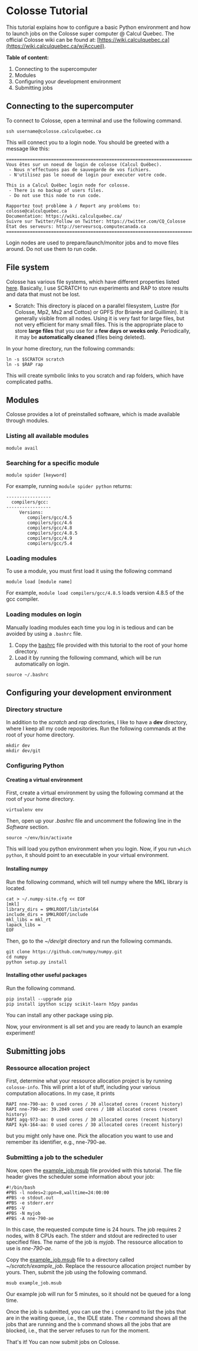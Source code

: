 # Colosse Tutorial

This tutorial explains how to configure a basic Python environment and how to launch jobs on the Colosse super computer @ Calcul Quebec. The official Colosse wiki can be found at: [https://wiki.calculquebec.ca](https://wiki.calculquebec.ca/w/Accueil).

**Table of content:**
1. Connecting to the supercomputer
2. Modules
3. Configuring your development environment
4. Submitting jobs

## Connecting to the supercomputer

To connect to Colosse, open a terminal and use the following command.
```
ssh username@colosse.calculquebec.ca
```
This will connect you to a login node. You should be greeted with a message like this:
```
===========================================================================
Vous êtes sur un noeud de login de colosse (Calcul Québec).
 - Nous n'effectuons pas de sauvegarde de vos fichiers.
 - N'utilisez pas le noeud de login pour executer votre code.

This is a Calcul Québec login node for colosse.
 - There is no backup of users files.
 - Do not use this node to run code.

Rapportez tout problème à / Report any problems to: colosse@calculquebec.ca
Documentation: https://wiki.calculquebec.ca/
Suivre sur Twitter/Follow on Twitter: https://twitter.com/CQ_Colosse
État des serveurs: http://serveurscq.computecanada.ca
===========================================================================
```

Login nodes are used to prepare/launch/monitor jobs and to move files around. Do not use them to run code.

## File system

Colosse has various file systems, which have different properties listed [here](https://wiki.calculquebec.ca/w/Utiliser_l%27espace_de_stockage/en#tab=tab2). Basically, I use SCRATCH to run experiments and RAP to store results and data that must not be lost.

* Scratch: This directory is placed on a parallel filesystem, Lustre (for Colosse, Mp2, Ms2 and Cottos) or GPFS (for Briarée and Guillimin). It is generally visible from all nodes. Using it is very fast for large files, but not very efficient for many small files. This is the appropriate place to store **large files** that you use for a **few days or weeks only**. Periodically, it may be **automatically cleaned** (files being deleted).

In your home directory, run the following commands:
```
ln -s $SCRATCH scratch
ln -s $RAP rap
```
This will create symbolic links to you scratch and rap folders, which have complicated paths.

## Modules

Colosse provides a lot of preinstalled software, which is made available through modules.

### Listing all available modules
`module avail`

### Searching for a specific module
`module spider [keyword]`

For example, running `module spider python` returns:
```
-----------------
  compilers/gcc:
-----------------
     Versions:
        compilers/gcc/4.5
        compilers/gcc/4.6
        compilers/gcc/4.8
        compilers/gcc/4.8.5
        compilers/gcc/4.9
        compilers/gcc/5.4
```

### Loading modules

To use a module, you must first load it using the following command
```
module load [module name]
```

For example, `module load compilers/gcc/4.8.5` loads version 4.8.5 of the gcc compiler.

### Loading modules on login

Manually loading modules each time you log in is tedious and can be avoided by using a `.bashrc` file. 

1. Copy the [bashrc](.bashrc) file provided with this tutorial to the root of your home directory. 
2. Load it by running the following command, which will be run automatically on login.
```
source ~/.bashrc
```

## Configuring your development environment

### Directory structure

In addition to the *scratch* and *rap* directories, I like to have a **dev** directory, where I keep all my code repositories. Run the following commands at the root of your home directory.
```
mkdir dev
mkdir dev/git
```

### Configuring Python

#### Creating a virtual environment

First, create a virtual environment by using the following command at the root of your home directory.
```
virtualenv env
```
Then, open up your *.bashrc* file and uncomment the following line in the *Software* section.
```
source ~/env/bin/activate
```
This will load you python environment when you login. Now, if you run `which python`, it should point to an executable in your virtual environment. 

#### Installing numpy

Run the following command, which will tell numpy where the MKL library is located.
```
cat > ~/.numpy-site.cfg << EOF
[mkl]
library_dirs = $MKLROOT/lib/intel64
include_dirs = $MKLROOT/include
mkl_libs = mkl_rt
lapack_libs =
EOF
```

Then, go to the *~/dev/git* directory and run the following commands.
```
git clone https://github.com/numpy/numpy.git
cd numpy
python setup.py install
```

#### Installing other useful packages

Run the following command.
```
pip install --upgrade pip
pip install ipython scipy scikit-learn h5py pandas
```
You can install any other package using pip.

Now, your environment is all set and you are ready to launch an example experiment!

## Submitting jobs

### Ressource allocation project

First, determine what your ressource allocation project is by running `colosse-info`. This will print a lot of stuff, including your various computation allocations. In my case, it prints
```
RAPI nne-790-aa: 0 used cores / 30 allocated cores (recent history)
RAPI nne-790-ae: 39.2049 used cores / 180 allocated cores (recent history)
RAPI agq-973-aa: 0 used cores / 30 allocated cores (recent history)
RAPI kyk-164-aa: 0 used cores / 30 allocated cores (recent history)
```
but you might only have one. Pick the allocation you want to use and remember its identifier, e.g., nne-790-ae.

### Submitting a job to the scheduler
Now, open the [example_job.msub](example_job.msub) file provided with this tutorial. The file header gives the scheduler some information about your job:
```
#!/bin/bash
#PBS -l nodes=2:ppn=8,walltime=24:00:00
#PBS -o stdout.out
#PBS -e stderr.err
#PBS -V
#PBS -N myjob
#PBS -A nne-790-ae
```
In this case, the requested compute time is 24 hours. The job requires 2 nodes, with 8 CPUs each. The stderr and stdout are redirected to user specified files. The name of the job is *myjob*. The ressource allocation to use is *nne-790-ae*.

Copy the [example_job.msub](example_job.msub) file to a directory called *~/scratch/example_job*. Replace the ressource allocation project number by yours. Then, submit the job using the following command.
```
msub example_job.msub
```
Our example job will run for 5 minutes, so it should not be queued for a long time.

Once the job is submitted, you can use the `i` command to list the jobs that are in the waiting queue, i.e., the IDLE state. The `r` command shows all the jobs that are running and the `b` command shows all the jobs that are blocked, i.e., that the server refuses to run for the moment.

That's it! You can now submit jobs on Colosse.
